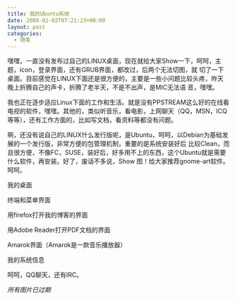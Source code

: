 ```yaml
---
title: 我的Ubuntu系统
date: 2008-02-02T07:21:23+00:00
layout: post
categories:
  - 随笔
---
```

嘿嘿，一直没有发布过自己的LINUX桌面，现在就给大家Show一下，呵呵，主题，icon，登录界面，还有GRUB界面，都改过，后两个无法切图，就 切了一下桌面。目前感觉在LINUX下面还是很方便的，主要是一些小问题比较头疼，昨天晚上折腾自己的声卡，折腾了老半天，不是不出声，是MIC无法语 音，嘿嘿。

我也正在逐步适应Linux下面的工作和生活。就是没有PPSTREAM这么好的在线看电视的软件，嘿嘿。其他的，类似听音乐，看电影，上网聊天（QQ，MSN，ICQ等等），还有工作方面的，比如写文档，看资料等都没有问题。

啊，还没有说自己的LINUX什么发行版呢，是Ubuntu，呵呵，以Debian为基础发展的一个发行版，非常方便的包管理机制，重要的是系统安装好后 比较Clean，而且很方便，不像FC，SUSE，装好后，好多用不上的东西，这个Ubuntu就是需要什么软件，再安装。好了，废话不多说，Show 图！给大家推荐gnome-art软件。呵呵。
<!--more-->
我的桌面

终端和菜单界面

用firefox打开我的博客的界面

用Adobe Reader打开PDF文档的界面

Amarok界面（Amarok是一款音乐播放器）

我的系统信息

呵呵，QQ聊天，还有IRC。

*所有图片已过期*